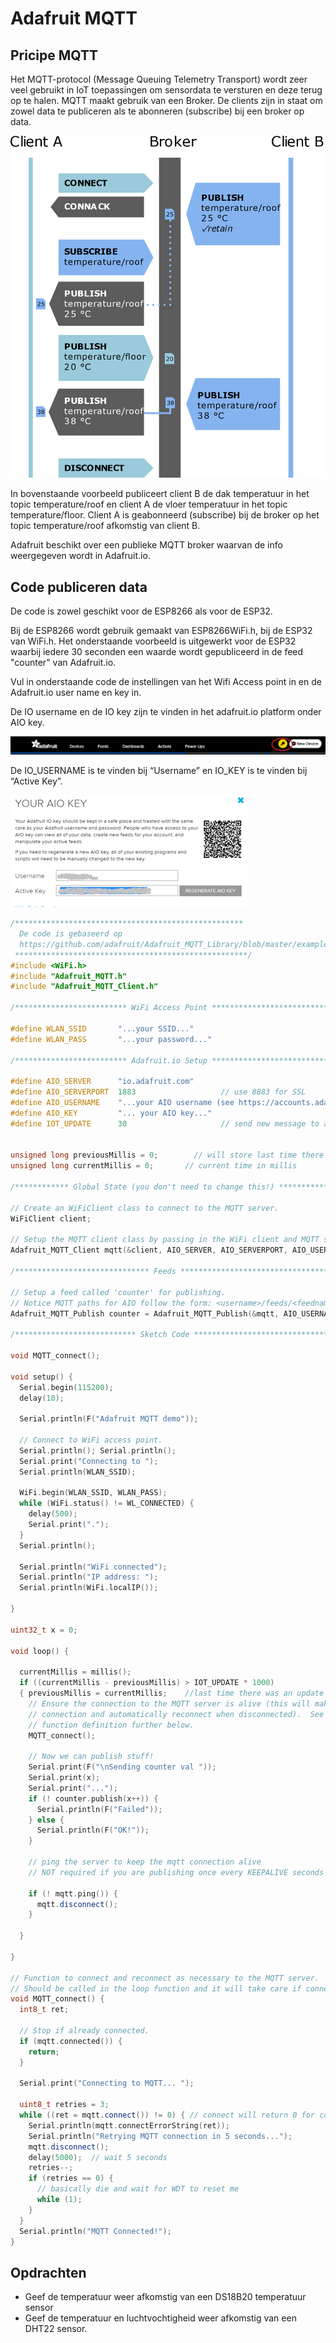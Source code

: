 # Adafruit MQTT

## Pricipe MQTT
Het MQTT-protocol (Message Queuing Telemetry Transport) wordt zeer veel gebruikt
in IoT toepassingen om sensordata te versturen en deze terug op te halen. MQTT
maakt gebruik van een Broker. De clients zijn in staat om zowel data te
publiceren als te abonneren (subscribe) bij een broker op data.

![MQTT](./assets/1d04d39cec5848e5caa2affdaa4ad38b.png)

In bovenstaande voorbeeld publiceert client B de dak temperatuur in het topic
temperature/roof en client A de vloer temperatuur in het topic
temperature/floor. Client A is geabonneerd (subscribe) bij de broker op het
topic temperature/roof afkomstig van client B.

Adafruit beschikt over een publieke MQTT broker waarvan de info weergegeven wordt in Adafruit.io.

## Code publiceren data

De code is zowel geschikt voor de ESP8266 als voor de ESP32.

Bij de ESP8266 wordt gebruik gemaakt van ESP8266WiFi.h, bij de ESP32 van WiFi.h. Het onderstaande voorbeeld is uitgewerkt voor de ESP32 waarbij iedere 30 seconden een waarde wordt gepubliceerd in de feed "counter" van Adafruit.io.

Vul in onderstaande code de instellingen van het Wifi Access point in en de Adafruit.io user name en key in.

De IO username en de IO key zijn te vinden in het adafruit.io platform onder AIO key.

![AIO key](./assets/arduino3.png)

De IO_USERNAME is te vinden bij “Username” en IO_KEY is te vinden bij “Active Key”.

![AIO key](./assets/arduino4.png)


```cpp
/***************************************************
  De code is gebaseerd op
  https://github.com/adafruit/Adafruit_MQTT_Library/blob/master/examples/mqtt_esp8266/mqtt_esp8266.ino
 ****************************************************/
#include <WiFi.h>
#include "Adafruit_MQTT.h"
#include "Adafruit_MQTT_Client.h"

/************************* WiFi Access Point *********************************/

#define WLAN_SSID       "...your SSID..."
#define WLAN_PASS       "...your password..."

/************************* Adafruit.io Setup *********************************/

#define AIO_SERVER      "io.adafruit.com"
#define AIO_SERVERPORT  1883                   // use 8883 for SSL
#define AIO_USERNAME    "...your AIO username (see https://accounts.adafruit.com)..."
#define AIO_KEY         "... your AIO key..."
#define IOT_UPDATE      30                     // send new message to adafruitMQTT every x seconds


unsigned long previousMillis = 0;        // will store last time there was an update
unsigned long currentMillis = 0;       // current time in millis

/************ Global State (you don't need to change this!) ******************/

// Create an WiFiClient class to connect to the MQTT server.
WiFiClient client;

// Setup the MQTT client class by passing in the WiFi client and MQTT server and login details.
Adafruit_MQTT_Client mqtt(&client, AIO_SERVER, AIO_SERVERPORT, AIO_USERNAME, AIO_KEY);

/****************************** Feeds ***************************************/

// Setup a feed called 'counter' for publishing.
// Notice MQTT paths for AIO follow the form: <username>/feeds/<feedname>
Adafruit_MQTT_Publish counter = Adafruit_MQTT_Publish(&mqtt, AIO_USERNAME "/feeds/counter");

/*************************** Sketch Code ************************************/

void MQTT_connect();

void setup() {
  Serial.begin(115200);
  delay(10);

  Serial.println(F("Adafruit MQTT demo"));

  // Connect to WiFi access point.
  Serial.println(); Serial.println();
  Serial.print("Connecting to ");
  Serial.println(WLAN_SSID);

  WiFi.begin(WLAN_SSID, WLAN_PASS);
  while (WiFi.status() != WL_CONNECTED) {
    delay(500);
    Serial.print(".");
  }
  Serial.println();

  Serial.println("WiFi connected");
  Serial.println("IP address: ");
  Serial.println(WiFi.localIP());

}

uint32_t x = 0;

void loop() {

  currentMillis = millis();
  if ((currentMillis - previousMillis) > IOT_UPDATE * 1000)
  { previousMillis = currentMillis;    //last time there was an update
    // Ensure the connection to the MQTT server is alive (this will make the first
    // connection and automatically reconnect when disconnected).  See the MQTT_connect
    // function definition further below.
    MQTT_connect();

    // Now we can publish stuff!
    Serial.print(F("\nSending counter val "));
    Serial.print(x);
    Serial.print("...");
    if (! counter.publish(x++)) {
      Serial.println(F("Failed"));
    } else {
      Serial.println(F("OK!"));
    }

    // ping the server to keep the mqtt connection alive
    // NOT required if you are publishing once every KEEPALIVE seconds

    if (! mqtt.ping()) {
      mqtt.disconnect();
    }
    
  }

}

// Function to connect and reconnect as necessary to the MQTT server.
// Should be called in the loop function and it will take care if connecting.
void MQTT_connect() {
  int8_t ret;

  // Stop if already connected.
  if (mqtt.connected()) {
    return;
  }

  Serial.print("Connecting to MQTT... ");

  uint8_t retries = 3;
  while ((ret = mqtt.connect()) != 0) { // connect will return 0 for connected
    Serial.println(mqtt.connectErrorString(ret));
    Serial.println("Retrying MQTT connection in 5 seconds...");
    mqtt.disconnect();
    delay(5000);  // wait 5 seconds
    retries--;
    if (retries == 0) {
      // basically die and wait for WDT to reset me
      while (1);
    }
  }
  Serial.println("MQTT Connected!");
}

```
##  Opdrachten

* Geef de temperatuur weer afkomstig van een DS18B20 temperatuur sensor
* Geef de temperatuur en luchtvochtigheid weer afkomstig van een DHT22 sensor.
